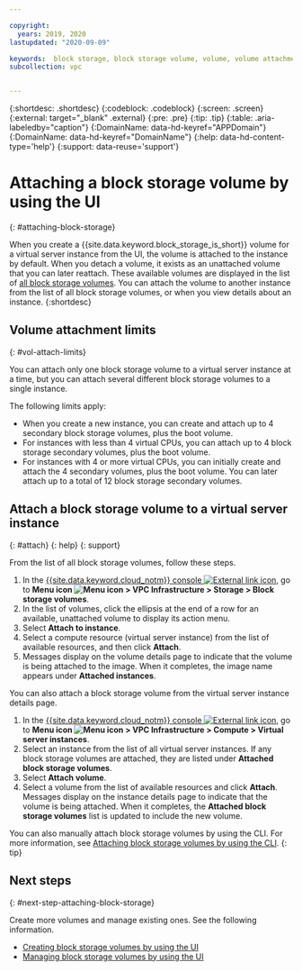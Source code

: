 ```yaml
---

copyright:
  years: 2019, 2020
lastupdated: "2020-09-09"

keywords:  block storage, block storage volume, volume, volume attachment
subcollection: vpc


---
```


{:shortdesc: .shortdesc}
{:codeblock: .codeblock}
{:screen: .screen}
{:external: target="_blank" .external}
{:pre: .pre}
{:tip: .tip}
{:table: .aria-labeledby="caption"}
{:DomainName: data-hd-keyref="APPDomain"}
{:DomainName: data-hd-keyref="DomainName"}
{:help: data-hd-content-type='help'}
{:support: data-reuse='support'}

# Attaching a block storage volume by using the UI
{: #attaching-block-storage}

When you create a {{site.data.keyword.block_storage_is_short}} volume for a virtual server instance from the UI, the volume is attached to the instance by default. When you detach a volume, it exists as an unattached volume that you can later reattach. These available volumes are displayed in the list of [all block storage volumes](/docs/vpc?topic=vpc-viewing-block-storage#viewvols). You can attach the volume to another instance from the list of all block storage volumes, or when you view details about an instance.
{:shortdesc}

## Volume attachment limits
{: #vol-attach-limits}

You can attach only one block storage volume to a virtual server instance at a time, but you can attach several different block storage volumes to a single instance. 

The following limits apply:

* When you create a new instance, you can create and attach up to 4 secondary block storage volumes, plus the boot volume. 
* For instances with less than 4 virtual CPUs, you can attach up to 4 block storage secondary volumes, plus the boot volume.
* For instances with 4 or more virtual CPUs, you can initially create and attach the 4 secondary volumes, plus the boot volume. You can later attach up to a total of 12 block storage secondary volumes.

## Attach a block storage volume to a virtual server instance
{: #attach}
{: help}
{: support}

From the list of all block storage volumes, follow these steps.

1. In the [{{site.data.keyword.cloud_notm}} console ![External link icon](../icons/launch-glyph.svg "External link icon")](https://{DomainName}/vpc-ext), go to **Menu icon ![Menu icon](../../icons/icon_hamburger.svg) > VPC Infrastructure > Storage > Block storage volumes**.
1. In the list of volumes, click the ellipsis at the end of a row for an available, unattached volume to display its action menu.
1. Select **Attach to instance**.
1. Select a compute resource (virtual server instance) from the list of available resources, and then click **Attach**.
1. Messages display on the volume details page to indicate that the volume is being attached to the image. When it completes, the image name appears under **Attached instances**.

You can also attach a block storage volume from the virtual server instance details page.

1. In the [{{site.data.keyword.cloud_notm}} console ![External link icon](../icons/launch-glyph.svg "External link icon")](https://{DomainName}/vpc-ext), go to **Menu icon ![Menu icon](../../icons/icon_hamburger.svg) > VPC Infrastructure > Compute > Virtual server instances**.
1. Select an instance from the list of all virtual server instances. If any block storage volumes are attached, they are listed under **Attached block storage volumes**.
1. Select **Attach volume**.
1. Select a volume from the list of available resources and click **Attach**. Messages display on the instance details page to indicate that the volume is being attached. When it completes, the **Attached block storage volumes** list is updated to include the new volume.

You can also manually attach block storage volumes by using the CLI. For more information, see [Attaching block storage volumes by using the CLI](/docs/vpc?topic=vpc-attaching-block-storage-cli).
{: tip}

## Next steps
{: #next-step-attaching-block-storage}

Create more volumes and manage existing ones. See the following information.

* [Creating block storage volumes by using the UI](/docs/vpc?topic=vpc-creating-block-storage)
* [Managing block storage volumes by using the UI](/docs/vpc?topic=vpc-managing-block-storage)
